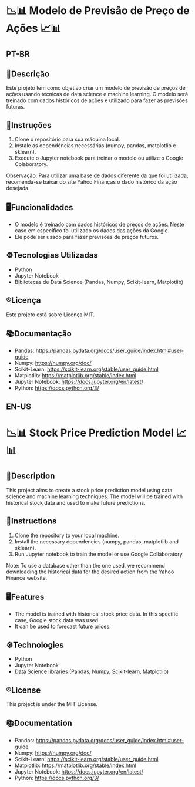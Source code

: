 # 📉📊 Modelo de Previsão de Preço de Ações 📈📊

## **PT-BR**
## 📄Descrição
Este projeto tem como objetivo criar um modelo de previsão de preços de ações usando técnicas de data science e machine learning. O modelo será treinado com dados históricos de ações e utilizado para fazer as previsões futuras.

## 📖Instruções
1. Clone o repositório para sua máquina local.
2. Instale as dependências necessárias (numpy, pandas, matplotlib e sklearn).
3. Execute o Jupyter notebook para treinar o modelo ou utilize o Google Colaboratory.

Observação: Para utilizar uma base de dados diferente da que foi utilizada, recomenda-se baixar do site Yahoo Finanças o dado histórico da ação desejada.

## 🖥️Funcionalidades
- O modelo é treinado com dados históricos de preços de ações. Neste caso em específico foi utilizado os dados das ações da Google.
- Ele pode ser usado para fazer previsões de preços futuros.

## ⚙️Tecnologias Utilizadas
- Python
- Jupyter Notebook
- Bibliotecas de Data Science (Pandas, Numpy, Scikit-learn, Matplotlib)

## ®️Licença
Este projeto está sobre Licença MIT.

## 📚Documentação
- Pandas: https://pandas.pydata.org/docs/user_guide/index.html#user-guide
- Numpy: https://numpy.org/doc/
- Scikit-Learn: https://scikit-learn.org/stable/user_guide.html
- Matplotlib: https://matplotlib.org/stable/index.html
- Jupyter Notebook: https://docs.jupyter.org/en/latest/
- Python: https://docs.python.org/3/

## **EN-US**
# 📉📊 Stock Price Prediction Model 📈📊

## 📄Description
This project aims to create a stock price prediction model using data science and machine learning techniques. The model will be trained with historical stock data and used to make future predictions.

## 📖Instructions
1. Clone the repository to your local machine.
2. Install the necessary dependencies (numpy, pandas, matplotlib and sklearn).
3. Run Jupyter notebook to train the model or use Google Collaboratory.

Note: To use a database other than the one used, we recommend downloading the historical data for the desired action from the Yahoo Finance website.

## 🖥️Features
- The model is trained with historical stock price data. In this specific case, Google stock data was used.
- It can be used to forecast future prices.

## ⚙️Technologies
- Python
- Jupyter Notebook
- Data Science libraries (Pandas, Numpy, Scikit-learn, Matplotlib)

## ®️License
This project is under the MIT License.

## 📚Documentation
- Pandas: https://pandas.pydata.org/docs/user_guide/index.html#user-guide
- Numpy: https://numpy.org/doc/
- Scikit-Learn: https://scikit-learn.org/stable/user_guide.html
- Matplotlib: https://matplotlib.org/stable/index.html
- Jupyter Notebook: https://docs.jupyter.org/en/latest/
- Python: https://docs.python.org/3/
